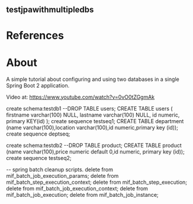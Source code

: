## testjpawithmultipledbs

# References
# About
A simple tutorial about configuring and using two databases in a single Spring Boot 2 application.

Video at: https://www.youtube.com/watch?v=0vO0tZGgmAk

create schema:testdb1
--DROP TABLE users;
CREATE TABLE users ( firstname varchar(100) NULL, lastname varchar(100) NULL, id numeric, primary KEY(id) );
create sequence testseq1;
CREATE TABLE department (name varchar(100),location varchar(100),id numeric,primary key (id));
create sequence deptseq;

create schema:testdb2
--DROP TABLE product;
CREATE TABLE product (name varchar(100),price numeric default 0,id numeric,	primary key (id));
create sequence testseq2;

-- spring batch cleanup scripts.
delete from mif_batch_job_execution_params;
delete from mif_batch_step_execution_context;
delete from mif_batch_step_execution;
delete from mif_batch_job_execution_context;
delete from mif_batch_job_execution;
delete from mif_batch_job_instance;
